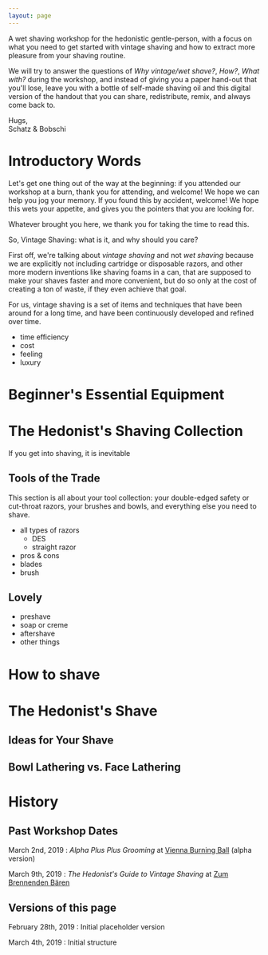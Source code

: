 ```yaml
---
layout: page
---
```


A wet shaving workshop for the hedonistic gentle-person,  with a focus on what you need to get started with vintage shaving and how to extract more pleasure from your shaving routine.

We will try to answer the questions of _Why vintage/wet shave?_, _How?_, _What with?_ during the workshop, and instead of giving you a paper hand-out that you'll lose, leave you with a bottle of self-made shaving oil and this digital version of the handout that you can share, redistribute, remix, and always come back to.

Hugs,  
Schatz & Bobschi

# Introductory Words

Let's get one thing out of the way at the beginning: if you attended our workshop at a burn, thank you for attending, and welcome! We hope we can help you jog your memory. If you found this by accident, welcome! We hope this wets your appetite, and gives you the pointers that you are looking for.

Whatever brought you here, we thank you for taking the time to read this.

So, Vintage Shaving: what is it, and why should you care? 

First off, we're talking about _vintage shaving_ and not _wet shaving_ because we are explicitly not including cartridge or disposable razors, and other more modern inventions like shaving foams in a can, that are supposed to make your shaves faster and more convenient, but do so only at the cost of creating a ton of waste, if they even achieve that goal.

For us, vintage shaving is a set of items and techniques that have been around for a long time, and have been continuously developed and refined over time. 

- time efficiency
- cost
- feeling 
- luxury

# Beginner's Essential Equipment

# The Hedonist's Shaving Collection

If you get into shaving, it is inevitable 

## Tools of the Trade

This section is all about your tool collection: your double-edged safety or cut-throat razors, your brushes and bowls, and everything else you need to shave. 

- all types of razors
    - DES
    - straight razor
- pros & cons
- blades
- brush

## Lovely 

- preshave
- soap or creme
- aftershave
- other things

# How to shave

# The Hedonist's Shave

## Ideas for Your Shave

## Bowl Lathering vs. Face Lathering



# History 

## Past Workshop Dates 

March 2nd, 2019
: _Alpha Plus Plus Grooming_ at [Vienna Burning Ball](http://www.burners.at/vbb2019/) (alpha version)

March 9th, 2019
: _The Hedonist's Guide to Vintage Shaving_ at [Zum Brennenden Bären](https://www.facebook.com/groups/681228445605232/about/)

## Versions of this page

February 28th, 2019
: Initial placeholder version

March 4th, 2019
: Initial structure